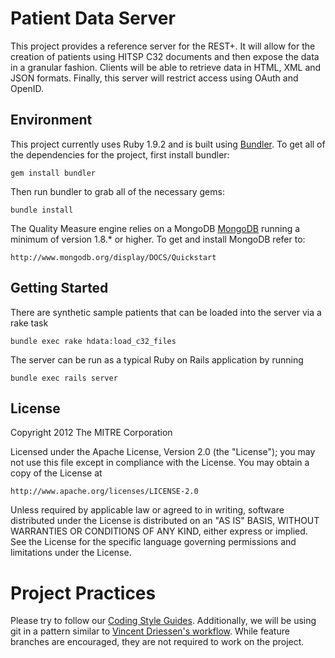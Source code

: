 Patient Data Server
=========

This project provides a reference server for the REST+. It will allow for the creation of patients using HITSP C32
documents and then expose the data in a granular fashion. Clients will be able to retrieve data in HTML, XML and JSON
formats. Finally, this server will restrict access using OAuth and OpenID.

Environment
-----------

This project currently uses Ruby 1.9.2 and is built using [Bundler](http://gembundler.com/). To get all of the
dependencies for the project, first install bundler:

    gem install bundler

Then run bundler to grab all of the necessary gems:

    bundle install

The Quality Measure engine relies on a MongoDB [MongoDB](http://www.mongodb.org/) running a minimum of version 1.8.* or
higher. To get and install MongoDB refer to:

    http://www.mongodb.org/display/DOCS/Quickstart

Getting Started
---------------

There are synthetic sample patients that can be loaded into the server via a rake task

    bundle exec rake hdata:load_c32_files

The server can be run as a typical Ruby on Rails application by running

    bundle exec rails server

License
-------

Copyright 2012 The MITRE Corporation

Licensed under the Apache License, Version 2.0 (the "License");
you may not use this file except in compliance with the License.
You may obtain a copy of the License at

    http://www.apache.org/licenses/LICENSE-2.0

Unless required by applicable law or agreed to in writing, software
distributed under the License is distributed on an "AS IS" BASIS,
WITHOUT WARRANTIES OR CONDITIONS OF ANY KIND, either express or implied.
See the License for the specific language governing permissions and
limitations under the License.

Project Practices
=================

Please try to follow our [Coding Style Guides](http://github.com/eedrummer/styleguide). Additionally, we will be using
git in a pattern similar to [Vincent Driessen's workflow](http://nvie.com/posts/a-successful-git-branching-model/).
While feature branches are encouraged, they are not required to work on the project.
